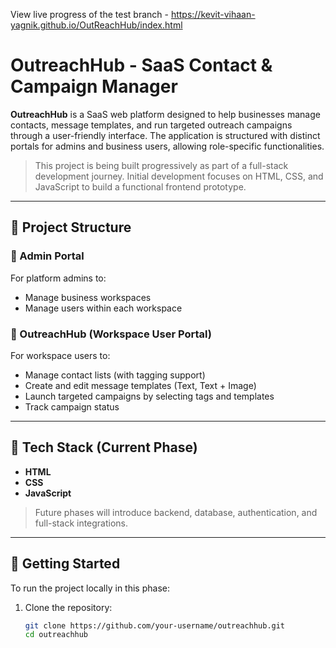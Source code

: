 View live progress of the test branch - https://kevit-vihaan-yagnik.github.io/OutReachHub/index.html

# OutreachHub - SaaS Contact & Campaign Manager


**OutreachHub** is a SaaS web platform designed to help businesses manage contacts, message templates, and run targeted outreach campaigns through a user-friendly interface. The application is structured with distinct portals for admins and business users, allowing role-specific functionalities.

> This project is being built progressively as part of a full-stack development journey. Initial development focuses on HTML, CSS, and JavaScript to build a functional frontend prototype.

---

## 🧩 Project Structure

### 🔐 Admin Portal
For platform admins to:
- Manage business workspaces
- Manage users within each workspace

### 📣 OutreachHub (Workspace User Portal)
For workspace users to:
- Manage contact lists (with tagging support)
- Create and edit message templates (Text, Text + Image)
- Launch targeted campaigns by selecting tags and templates
- Track campaign status

---

## 🔧 Tech Stack (Current Phase)
- **HTML**
- **CSS**
- **JavaScript**

> Future phases will introduce backend, database, authentication, and full-stack integrations.

---

## 🚀 Getting Started

To run the project locally in this phase:

1. Clone the repository:
   ```bash
   git clone https://github.com/your-username/outreachhub.git
   cd outreachhub
